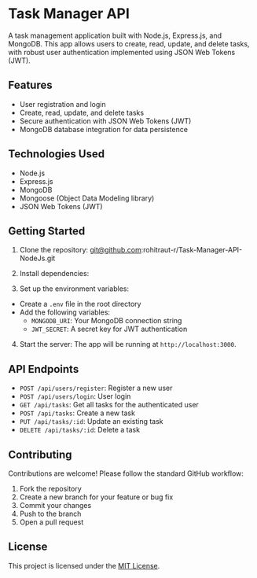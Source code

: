 # Task Manager API

A task management application built with Node.js, Express.js, and MongoDB. This app allows users to create, read, update, and delete tasks, with robust user authentication implemented using JSON Web Tokens (JWT).

## Features

- User registration and login
- Create, read, update, and delete tasks
- Secure authentication with JSON Web Tokens (JWT)
- MongoDB database integration for data persistence

## Technologies Used

- Node.js
- Express.js
- MongoDB
- Mongoose (Object Data Modeling library)
- JSON Web Tokens (JWT)

## Getting Started

1. Clone the repository:
git@github.com:rohitraut-r/Task-Manager-API-NodeJs.git

3. Install dependencies:

4. Set up the environment variables:
- Create a `.env` file in the root directory
- Add the following variables:
  - `MONGODB_URI`: Your MongoDB connection string
  - `JWT_SECRET`: A secret key for JWT authentication

4. Start the server:
The app will be running at `http://localhost:3000`.

## API Endpoints

- `POST /api/users/register`: Register a new user
- `POST /api/users/login`: User login
- `GET /api/tasks`: Get all tasks for the authenticated user
- `POST /api/tasks`: Create a new task
- `PUT /api/tasks/:id`: Update an existing task
- `DELETE /api/tasks/:id`: Delete a task

## Contributing

Contributions are welcome! Please follow the standard GitHub workflow:

1. Fork the repository
2. Create a new branch for your feature or bug fix
3. Commit your changes
4. Push to the branch
5. Open a pull request

## License

This project is licensed under the [MIT License](LICENSE).

